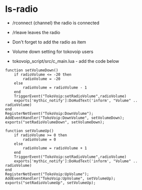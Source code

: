 # ls-radio

- /rconnect (channel) the radio is connected
- /rleave   leaves the radio

- Don't forget to add the radio as item
- Volume down setting for tokovoip users
- tokovoip_script/src/c_main.lua - add the code below

```
function setVolumeDown()
    if radioVolume <= -20 then
        radioVolume = -20
    else
        radioVolume = radioVolume - 1
    end
    TriggerEvent("TokoVoip:setRadioVolume",radioVolume)
    exports['mythic_notify']:DoHudText('inform', "Volume" .. radioVolume)
end
RegisterNetEvent("TokoVoip:DownVolume");
AddEventHandler("TokoVoip:DownVolume", setVolumeDown);
exports("setRadioVolumeDown", setVolumeDown);

function setVolumeUp()
    if radioVolume >= 0 then
        radioVolume = 0
    else
        radioVolume = radioVolume + 1
    end
    TriggerEvent("TokoVoip:setRadioVolume",radioVolume)
    exports['mythic_notify']:DoHudText('inform', "Volume" .. radioVolume)
end
RegisterNetEvent("TokoVoip:UpVolume");
AddEventHandler("TokoVoip:UpVolume", setVolumeUp);
exports("setRadioVolumeUp", setVolumeUp);
```
